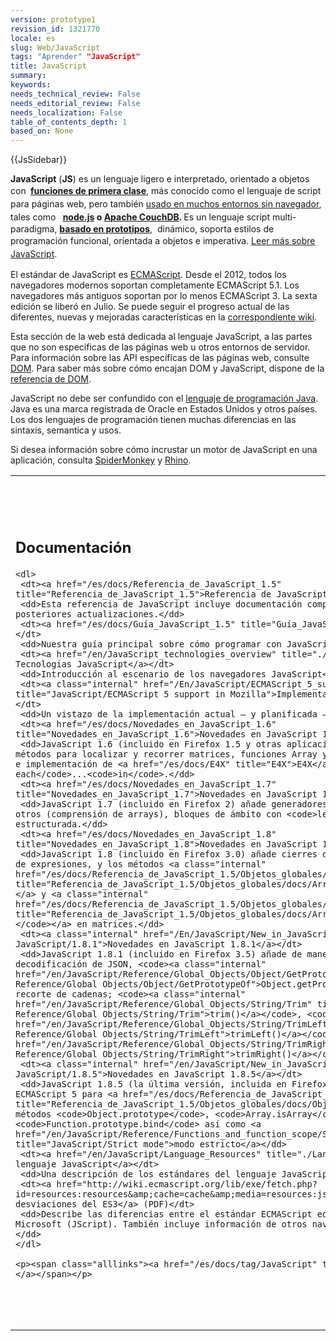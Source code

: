 ```yaml
---
version: prototype1
revision_id: 1321770
locale: es
slug: Web/JavaScript
tags: "Aprender" "JavaScript"
title: JavaScript
summary: 
keywords: 
needs_technical_review: False
needs_editorial_review: False
needs_localization: False
table_of_contents_depth: 1
based_on: None
---
```

<div>
<p>{{JsSidebar}}</p>

<p class="summary"><strong>JavaScript</strong> (<strong>JS</strong>) es un lenguaje ligero e interpretado, orientado a objetos con&nbsp;<strong style="background-color:#f4f7f8; font-weight:bold; line-height:1.5">&nbsp;</strong><a href="https://en.wikipedia.org/wiki/First-class_functions" style="line-height: 1.5; font-weight: bold; background-color: rgb(244, 247, 248);" title="https://en.wikipedia.org/wiki/First-class_functions">funciones de primera clase</a><span style="line-height:1.5">, más conocido como el lenguaje de script para páginas web, pero también </span><a href="http://en.wikipedia.org/wiki/JavaScript#Uses_outside_web_pages" style="line-height: 1.5;" title="http://en.wikipedia.org/wiki/JavaScript#Uses_outside_web_pages">usado en muchos entornos sin navegador</a><span style="line-height:1.5">, tales como &nbsp;</span><strong style="background-color:#f4f7f8; font-weight:bold; line-height:1.5">&nbsp;</strong><a class="external external-icon" href="http://nodejs.org/" style="line-height: 1.5; white-space: pre-line; font-weight: bold; background-color: rgb(244, 247, 248);">node.js</a><strong style="background-color:#f4f7f8; font-weight:bold; line-height:1.5">&nbsp;o&nbsp;</strong><a href="http://couchdb.apache.org/" style="line-height: 1.5; font-weight: bold; background-color: rgb(244, 247, 248);">Apache CouchDB</a><strong style="background-color:#f4f7f8; font-weight:bold; line-height:1.5">. </strong>Es un lenguaje script multi-paradigma,&nbsp;<a class="mw-redirect" href="https://en.wikipedia.org/wiki/Prototype-based" style="font-weight: bold; background-color: rgb(244, 247, 248);" title="Prototype-based">basado en prototipos</a>,&nbsp; dinámico, soporta estilos de programación funcional, orientada a objetos e imperativa.&nbsp;<a href="/es/docs/JavaScript/Acerca_de_JavaScript" style="line-height: 1.5;" title="JavaScript/Acerca_de_JavaScript">Leer más sobre JavaScript</a><span style="line-height:1.5">.</span></p>

<p>El estándar de JavaScript es <a href="/en-US/docs/JavaScript/Language_Resources">ECMAScript</a>. Desde el 2012, todos los navegadores modernos soportan completamente ECMAScript 5.1. Los navegadores más antiguos soportan por lo menos ECMAScript 3. La sexta edición se liberó en Julio. Se puede seguir el progreso actual de las diferentes, nuevas y mejoradas características en la <a class="external" href="http://wiki.ecmascript.org/doku.php?id=harmony:proposals">correspondiente wiki</a>.</p>

<p>Esta sección de la web está dedicada al lenguaje JavaScript, a las partes que no son específicas de las páginas web u otros entornos de servidor. Para información sobre las API específicas de las páginas web, consulte <a href="/es/docs/DOM" title="DOM">DOM</a>. Para saber más sobre cómo encajan DOM y JavaScript, dispone de la <a href="/es/docs/Referencia_DOM_de_Gecko/Introducción#DOM_y_JavaScript" title="Referencia_DOM_de_Gecko/Introducción#DOM_y_JavaScript">referencia de DOM</a>.</p>

<p>JavaScript no debe ser confundido con el&nbsp;<a href="http://en.wikipedia.org/wiki/Java_(programming_language)">lenguaje de programación Java</a>. Java es una marca registrada de Oracle en Estados Unidos y otros países. Los dos lenguajes de programación tienen muchas diferencias en las sintaxis, semantica y usos.</p>

<p>Si desea información sobre cómo incrustar un motor de JavaScript en una aplicación, consulta <a href="/es/docs/SpiderMonkey" title="SpiderMonkey">SpiderMonkey</a> y <a href="/en/Rhino" title="Rhino">Rhino</a>.</p>
</div>

<table class="topicpage-table">
 <tbody>
  <tr>
   <td>
    <h2 class="Documentation" id="Documentation" name="Documentation">Documentación</h2>

    <dl>
     <dt><a href="/es/docs/Referencia_de_JavaScript_1.5" title="Referencia_de_JavaScript_1.5">Referencia de JavaScript</a></dt>
     <dd>Esta referencia de JavaScript incluye documentación completa de JavaScript 1.5 y posteriores actualizaciones.</dd>
     <dt><a href="/es/docs/Guía_JavaScript_1.5" title="Guía_JavaScript_1.5">Guía de JavaScript</a></dt>
     <dd>Nuestra guía principal sobre cómo programar con JavaScript.</dd>
     <dt><a href="/en/JavaScript_technologies_overview" title="./Guide">Vista general de las Tecnologías JavaScript</a></dt>
     <dd>Introducción al escenario de los navegadores JavaScript</dd>
     <dt><a class="internal" href="/En/JavaScript/ECMAScript_5_support_in_Mozilla" title="JavaScript/ECMAScript 5 support in Mozilla">Implementación en Mozilla de ECMAScript 5</a></dt>
     <dd>Un vistazo de la implementación actual — y planificada — de ECMAScript 5.</dd>
     <dt><a href="/es/docs/Novedades_en_JavaScript_1.6" title="Novedades_en_JavaScript_1.6">Novedades en JavaScript 1.6</a></dt>
     <dd>JavaScript 1.6 (incluido en Firefox 1.5 y otras aplicaciones basadas en Mozilla 1.8) añade métodos para localizar y recorrer matrices, funciones Array y String para usarse en otros tipos, e implementación de <a href="/es/docs/E4X" title="E4X">E4X</a> que incluye <code>for each</code>...<code>in</code>.</dd>
     <dt><a href="/es/docs/Novedades_en_JavaScript_1.7" title="Novedades_en_JavaScript_1.7">Novedades en JavaScript 1.7</a></dt>
     <dd>JavaScript 1.7 (incluido en Firefox 2) añade generadores e iteradores, arrays basados en otros (comprensión de arrays), bloques de ámbito con <code>let</code>, y asignación estructurada.</dd>
     <dt><a href="/es/docs/Novedades_en_JavaScript_1.8" title="Novedades_en_JavaScript_1.8">Novedades en JavaScript 1.8</a></dt>
     <dd>JavaScript 1.8 (incluido en Firefox 3.0) añade cierres de expresión (clousures), generador de expresiones, y los métodos <a class="internal" href="/es/docs/Referencia_de_JavaScript_1.5/Objetos_globales/docs/Array/reduce" title="Referencia_de_JavaScript_1.5/Objetos_globales/docs/Array/reduce"><code>reduce()</code></a> y <a class="internal" href="/es/docs/Referencia_de_JavaScript_1.5/Objetos_globales/docs/Array/reduceRight" title="Referencia_de_JavaScript_1.5/Objetos_globales/docs/Array/reduceRight"><code>reduceRight()</code></a> en matrices.</dd>
     <dt><a class="internal" href="/En/JavaScript/New_in_JavaScript/1.8.1" title="./New in JavaScript/1.8.1">Novedades en JavaScript 1.8.1</a></dt>
     <dd>JavaScript 1.8.1 (incluido en Firefox 3.5) añade de manera nativa la codificación y decodificación de JSON, <code><a class="internal" href="/en/JavaScript/Reference/Global_Objects/Object/GetPrototypeOf" title="Core JavaScript 1.5 Reference/Global Objects/Object/GetPrototypeOf">Object.getPrototypeOf</a></code>, y los métodos recorte de cadenas; <code><a class="internal" href="/en/JavaScript/Reference/Global_Objects/String/Trim" title="Core JavaScript 1.5 Reference/Global Objects/String/Trim">trim()</a></code>, <code><a class="internal" href="/en/JavaScript/Reference/Global_Objects/String/TrimLeft" title="Core JavaScript 1.5 Reference/Global Objects/String/TrimLeft">trimLeft()</a></code>, y <code><a class="internal" href="/en/JavaScript/Reference/Global_Objects/String/TrimRight" title="Core JavaScript 1.5 Reference/Global Objects/String/TrimRight">trimRight()</a></code>.</dd>
     <dt><a class="internal" href="/en/JavaScript/New_in_JavaScript/1.8.5" title="./New in JavaScript/1.8.5">Novedades en JavaScript 1.8.5</a></dt>
     <dd>JavaScript 1.8.5 (la última versión, incluida en Firefox 4) añade la implementación de ECMAScript 5 para <a href="/es/docs/Referencia_de_JavaScript_1.5/Objetos_globales/docs/Object" title="Referencia_de_JavaScript_1.5/Objetos_globales/docs/Object"><code>Object</code></a> y métodos <code>Object.prototype</code>, <code>Array.isArray</code>, <code>Function.prototype.bind</code> así como <a href="/en/JavaScript/Reference/Functions_and_function_scope/Strict_mode" title="JavaScript/Strict mode">modo estricto</a></dd>
     <dt><a href="/en/JavaScript/Language_Resources" title="./Language Resources">Recursos del lenguaje JavaScript</a></dt>
     <dd>Una descripción de los estándares del lenguaje JavaScript.</dd>
     <dt><a href="http://wiki.ecmascript.org/lib/exe/fetch.php?id=resources:resources&amp;cache=cache&amp;media=resources:jscriptdeviationsfromes3.pdf">JScript desviaciones del ES3</a> (PDF)</dt>
     <dd>Describe las diferencias entre el estándar ECMAScript ed. 3 y la implementación de Microsoft (JScript). También incluye información de otros navegadores (Opera, Firefox y Safari).</dd>
    </dl>

    <p><span class="alllinks"><a href="/es/docs/tag/JavaScript" title="tag/JavaScript">Ver todo...</a></span></p>
   </td>
   <td>
    <h2 class="Community" id="Community" name="Community">Comunidad</h2>

    <ul>
     <li><a href="https://www.mozilla-hispano.org/foro/viewforum.php?f=20" title="http://www.mozillaes.org/foros/viewforum.php?f=13">Foro de desarrollo</a> comunitario.</li>
     <li>Visita los foros de Mozilla en inglés... {{ DiscussionList("dev-tech-javascript", "mozilla.dev.tech.javascript") }}</li>
     <li><a class="link-irc" href="irc://irc.mozilla.org/js">#js en el irc.mozilla.org</a></li>
    </ul>

    <h2 class="Tools" id="Featured_tools" name="Featured_tools">Herramientas destacadas</h2>

    <ul>
     <li><a href="http://www.getfirebug.com/">Firebug</a> - Depuración y perfilado de JavaScript</li>
     <li><a href="/en/Venkman" title="Venkman">Venkman</a> - Depurador de JavaScript</li>
     <li><a href="/en/JavaScript/Shells" title="./Shells">JavaScript Shells</a> - Fragmentos de código de prueba</li>
     <li><a href="http://www.jslint.com/lint.html">JSLint</a> - Verificador de sintáxis</li>
     <li><a href="http://jshint.com" title="http://jshint.com/">JSHint</a> - Verificador de sintáxis hecho por la comunidad.</li>
     <li><a href="http://code.google.com/p/jsdoc-toolkit/" title="http://code.google.com/p/jsdoc-toolkit/">JSDoc</a> - Generador de documentación a partir del código.</li>
     <li><a href="http://www.aptana.com" title="http://www.aptana.com">Aptana Studio</a> - IDE de código abierto que maneja Ajax y JavaScript (basado en eclipse)</li>
     <li><a href="http://netbeans.org/features/docs/javascript/">Netbeans</a> - IDE de código abierto que incluye una implementación sofisticada de JavaScript</li>
     <li><a href="http://www.eclipse.org/downloads/packages/docs/eclipse-ide-javascript-web-developers/heliossr2" title="http://www.eclipse.org/downloads/packages/docs/eclipse-ide-javascript-web-developers/heliossr2">Eclipse</a> - IDE de código abierto que incluye un toolkit de desarrollo de JavaScript</li>
     <li><a class="link-https" href="https://addons.mozilla.org/en-US/firefox/addon/7434">Extensiones de desarrolladores de extensiones</a> - Ofrece un entorno y shell para JS</li>
     <li><a href="/en/JavaScript/Other_JavaScript_tools" title="./Other JavaScript tools">Otras herramientas JavaScript</a></li>
    </ul>

    <p><span class="alllinks"><a href="/es/docs/tag/JavaScript:Tools" title="tag/JavaScript:Tools">Ver todo...</a></span></p>

    <h2 id="Related_Topics" name="Related_Topics">Otros recursos:</h2>

    <dl>
     <dt><a href="http://bonsaiden.github.com/JavaScript-Garden/" title="http://bonsaiden.github.com/JavaScript-Garden/">JavaScript Garden</a></dt>
     <dd>Un sitio con información muy útil sobre las partes más esotéricas de JavaScript.</dd>
    </dl>

    <h2 class="Related_Topics" id="Related_Topics" name="Related_Topics">Temas relacionados:</h2>

    <ul>
     <li><a href="/es/docs/AJAX" title="AJAX">AJAX</a>, <a href="/es/docs/DOM" title="DOM">DOM</a>, <a class="internal" href="/en-US/docs/JavaScript/Server-Side_JavaScript" title="Server-Side JavaScript">Server-Side JavaScript</a>, <a href="/es/docs/DHTML" title="DHTML">DHTML</a>, <a href="/es/docs/E4X" title="E4X">E4X</a>, <a href="/es/docs/SpiderMonkey" title="SpiderMonkey">SpiderMonkey</a>, <a href="/es/docs/HTML/Canvas" title="HTML/Canvas">Canvas</a></li>
    </ul>
   </td>
  </tr>
 </tbody>
</table>

<p>&nbsp;</p>

